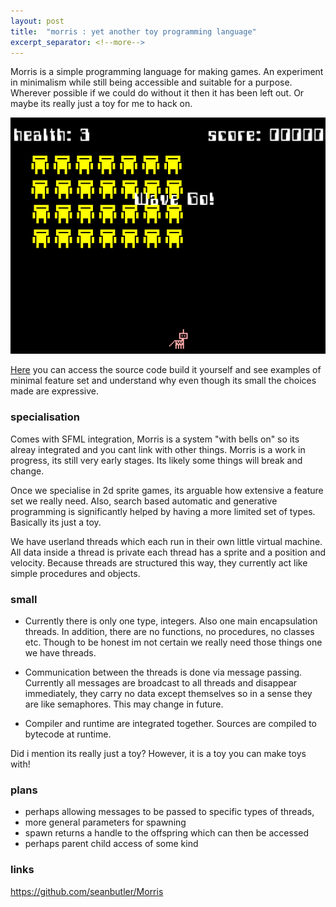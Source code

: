 ```yaml
---
layout: post
title:  "morris : yet another toy programming language"
excerpt_separator: <!--more-->
---
```


Morris is a simple programming language for making games. An experiment in minimalism while still being accessible and suitable for a purpose.<!--more-->
 Wherever possible if we could do without it then it has been left out. Or maybe its really just a toy for me to hack on.


![](https://github.com/seanbutler/Morris/blob/main/screenshots/anim6.gif?raw=true)


[Here](https://github.com/seanbutler/Morris) you can access the source code build it yourself and see examples of minimal feature set and understand why even though its small the choices made are expressive.

### specialisation

Comes with SFML integration, Morris is a system "with bells on" so its alreay integrated and you cant link with other things. Morris is a work in progress, its still very early stages. Its likely some things will break and change.

Once we specialise in 2d sprite games, its arguable how extensive a feature set we really need. Also, search based automatic and generative programming is significantly helped by having a more limited set of types. Basically its just a toy.

We have userland threads which each run in their own little virtual machine. All data inside a thread is private each thread has a sprite and a position and velocity. Because threads are structured this way, they currently act like simple procedures and objects.

### small

- Currently there is only one type, integers. Also one main encapsulation threads. In addition, there are no functions, no procedures, no classes etc. Though to be honest im not certain we really need those things one we have threads.

- Communication between the threads is done via message passing. Currently all messages are broadcast to all threads and disappear immediately, they carry no data except themselves so in a sense they are like semaphores. This may change in future.

- Compiler and runtime are integrated together. Sources are compiled to bytecode at runtime.

Did i mention its really just a toy? However, it is a toy you can make toys with!


### plans

- perhaps allowing messages to be passed to specific types of threads, 
- more general parameters for spawning
- spawn returns a handle to the offspring which can then be accessed 
- perhaps parent child access of some kind

### links 

https://github.com/seanbutler/Morris


